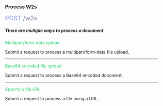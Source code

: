 ### Process W2s

<span style="color: #8B99EE;font-size: 20px">POST</span><span style="color: #7D819E;font-size: 20px"> /w2s</span>

##### There are multiple ways to process a document

<span style="color: #22CF6D;"> Multipart/form-data upload </span>

Submit a request to process a multipart/form-data file upload.

---
<span style="color: #22CF6D;"> Base64 encoded file upload </span>

Submit a request to process a Base64 encoded document.

---
<span style="color: #22CF6D;"> Specify a file URL </span>

Submit a request to process a file using a URL.
